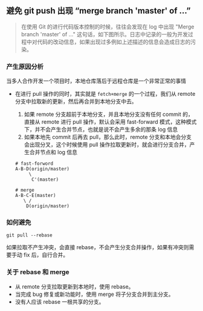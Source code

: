 ## 避免 git push 出现 “merge branch 'master' of ...”
> 在使用 Git 的进行代码版本控制的时候，往往会发现在 log 中出现 "Merge branch 'master' of ..." 这句话，如下图所示。日志中记录的一般为开发过程中对代码的改动信息，如果出现过多例如上述描述的信息会造成日志的污染。


### 产生原因分析
当多人合作开发一个项目时，本地仓库落后于远程仓库是一个非常正常的事情

- 在进行 pull 操作的同时，其实就是 `fetch+merge` 的一个过程，我们从 remote 分支中拉取新的更新，然后再合并到本地分支中去。
    1. 如果 remote 分支超前于本地分支，并且本地分支没有任何 commit 的，直接从 remote 进行 pull 操作，默认会采用 fast-forward 模式，这种模式下，并不会产生合并节点，也就是说不会产生多余的那条 log 信息
    2. 如果本地先 commit 后再去 pull，那么此时，remote 分支和本地会分支会出现分叉，这个时候使用 pull 操作拉取更新时，就会进行分支合并，产生合并节点和 log 信息

    ```
    # fast-forword 
    A-B-D(origin/master)
         \
          C'(master)
    
    # merge
    A-B-C-E(master)
       \ /
        D(origin/master)
    ```

### 如何避免
```
git pull --rebase
```  
如果拉取不产生冲突，会直接 rebase，不会产生分支合并操作，如果有冲突则需要手动 fix 后，自行合并。

### 关于 rebase 和 merge
- 从 remote 分支拉取更新到本地时，使用 rebase。
- 当完成 bug 修复或新功能时，使用 merge 将子分支合并到主分支。
- 没有人应该 rebase 一根共享的分支。